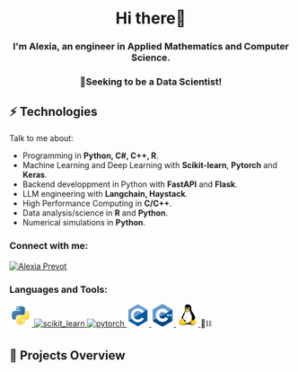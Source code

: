<h1 align="center">Hi there👋</h1>
<h3 align="center">I'm Alexia, an engineer in Applied Mathematics and Computer Science.</h3>
<h3 align="center">🚀Seeking to be a Data Scientist!</h3>

## ⚡ Technologies
Talk to me about:
- Programming in **Python, C#, C++, R**.
- Machine Learning and Deep Learning with **Scikit-learn**, **Pytorch** and **Keras**.
- Backend developpment in Python with **FastAPI** and **Flask**.
- LLM engineering with **Langchain, Haystack**.
- High Performance Computing in **C/C++**.
- Data analysis/science in **R** and **Python**.
- Numerical simulations in **Python**.

<h3 align="left">Connect with me:</h3>
<p align="left">
<a href="https://www.linkedin.com/in/alexia-prevot-721b04223/" target="blank"><img align="center" src="https://raw.githubusercontent.com/rahuldkjain/github-profile-readme-generator/master/src/images/icons/Social/linked-in-alt.svg" alt="Alexia Prevot" height="30" width="40" /></a>
</p>

<h3 align="left">Languages and Tools:</h3>
<p align="left"> 
<a href="https://www.python.org" target="_blank" rel="noreferrer"> <img src="https://raw.githubusercontent.com/devicons/devicon/master/icons/python/python-original.svg" alt="python" width="40" height="40"/> </a> 
<a href="https://scikit-learn.org/" target="_blank" rel="noreferrer"> <img src="https://upload.wikimedia.org/wikipedia/commons/0/05/Scikit_learn_logo_small.svg" alt="scikit_learn" width="40" height="40"/> </a>
<a href="https://pytorch.org/" target="_blank" rel="noreferrer"> <img src="https://www.vectorlogo.zone/logos/pytorch/pytorch-icon.svg" alt="pytorch" width="40" height="40"/> </a> 
<a href="https://www.cprogramming.com/" target="_blank" rel="noreferrer"> <img src="https://raw.githubusercontent.com/devicons/devicon/master/icons/c/c-original.svg" alt="c" width="40" height="40"/> </a> 
<a href="https://www.w3schools.com/cpp/" target="_blank" rel="noreferrer"> <img src="https://raw.githubusercontent.com/devicons/devicon/master/icons/cplusplus/cplusplus-original.svg" alt="cplusplus" width="40" height="40"/> </a> 
<a href="https://www.linux.org/" target="_blank" rel="noreferrer"> <img src="https://raw.githubusercontent.com/devicons/devicon/master/icons/linux/linux-original.svg" alt="linux" width="40" height="40"/> </a> 
🦜⛓️ </p>

## 🔭 Projects Overview
